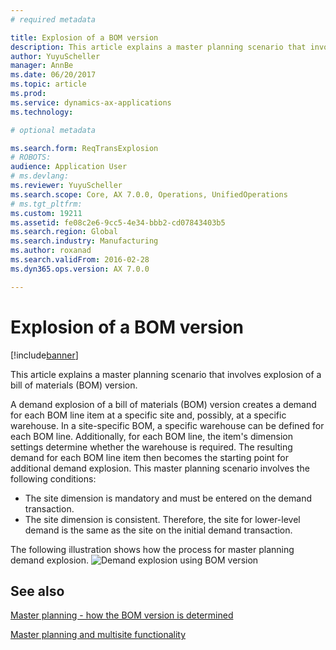 ```yaml
---
# required metadata

title: Explosion of a BOM version
description: This article explains a master planning scenario that involves explosion of a bill of materials (BOM) version.
author: YuyuScheller
manager: AnnBe
ms.date: 06/20/2017
ms.topic: article
ms.prod: 
ms.service: dynamics-ax-applications
ms.technology: 

# optional metadata

ms.search.form: ReqTransExplosion
# ROBOTS: 
audience: Application User
# ms.devlang: 
ms.reviewer: YuyuScheller
ms.search.scope: Core, AX 7.0.0, Operations, UnifiedOperations
# ms.tgt_pltfrm: 
ms.custom: 19211
ms.assetid: fe08c2e6-9cc5-4e34-bbb2-cd07843403b5
ms.search.region: Global
ms.search.industry: Manufacturing
ms.author: roxanad
ms.search.validFrom: 2016-02-28
ms.dyn365.ops.version: AX 7.0.0

---
```


# Explosion of a BOM version

[!include[banner](../includes/banner.md)]


This article explains a master planning scenario that involves explosion of a bill of materials (BOM) version.

A demand explosion of a bill of materials (BOM) version creates a demand for each BOM line item at a specific site and, possibly, at a specific warehouse. In a site-specific BOM, a specific warehouse can be defined for each BOM line. Additionally, for each BOM line, the item's dimension settings determine whether the warehouse is required. The resulting demand for each BOM line item then becomes the starting point for additional demand explosion. This master planning scenario involves the following conditions:

-   The site dimension is mandatory and must be entered on the demand transaction.
-   The site dimension is consistent. Therefore, the site for lower-level demand is the same as the site on the initial demand transaction.

The following illustration shows how the process for master planning demand explosion. ![Demand explosion using BOM version](./media/multisitedemandexplosionscenariousingbomversion.gif)

See also
--------

[Master planning - how the BOM version is determined](master-plan-bom-version-determined.md)

[Master planning and multisite functionality](master-plan-multisite-functionality.md)



